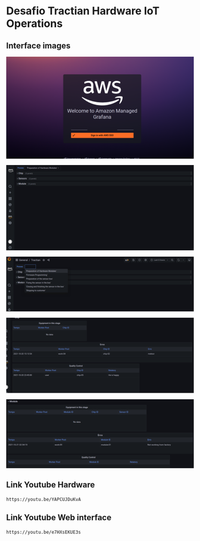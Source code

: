 # Desafio Tractian Hardware IoT Operations

## Interface images

![Alt text](data/images/login.png?raw=true "Login")

![Alt text](data/images/geral.png?raw=true "Geral")

![Alt text](data/images/selectStep.png?raw=true "Select")

![Alt text](data/images/01.png?raw=true "01")

![Alt text](data/images/02.png?raw=true "02")

## Link Youtube Hardware

```link
https://youtu.be/YAPCUJDuKvA
```
## Link Youtube Web interface

```link
https://youtu.be/e7HXsEKUE3s
```
